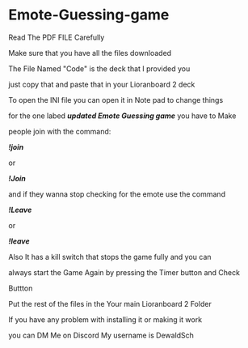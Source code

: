 # Emote-Guessing-game

Read The PDF FILE Carefully

Make sure that you have all the files downloaded

The File Named "Code" is the deck that I provided you 

just copy that and paste that in your Lioranboard 2 deck

To open the INI file you can open it in Note pad to change things

for the one labed ***updated Emote Guessing game*** you have to Make

people join with the command:

***!join***

or 

***!Join***

and if they wanna stop checking for the emote use the command

***!Leave***

or

***!leave***

Also It has a kill switch that stops the game fully and you can

always start the Game Again by pressing the Timer button and Check

Buttton

Put the rest of the files in the Your main Lioranboard 2 Folder

If you have any problem with installing it or making it work 

you can DM Me on Discord My username is DewaldSch
